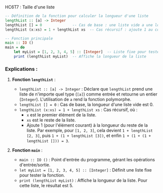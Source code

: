 HC6T7 : Taille d'une liste

```haskell
-- Définition de la fonction pour calculer la longueur d'une liste
lengthList :: [a] -> Integer
lengthList [] = 0              -- Cas de base : une liste vide a une longueur de 0
lengthList (x:xs) = 1 + lengthList xs  -- Cas récursif : ajoute 1 au compte du reste

-- Fonction principale
main :: IO ()
main = do
    let myList = [1, 2, 3, 4, 5] :: [Integer]  -- Liste fixe pour tester
    print (lengthList myList)  -- Affiche la longueur de la liste
```

### Explications :
1. **Fonction `lengthList`** :
   - `lengthList :: [a] -> Integer` : Déclare que `lengthList` prend une liste de n'importe quel type (`[a]`) comme entrée et retourne un entier (`Integer`). L'utilisation de `a` rend la fonction polymorphe.
   - `lengthList [] = 0` : Cas de base, la longueur d'une liste vide est 0.
   - `lengthList (x:xs) = 1 + lengthList xs` : Cas récursif, où :
     - `x` est le premier élément de la liste.
     - `xs` est le reste de la liste.
     - Ajoute 1 (pour l'élément courant) à la longueur du reste de la liste. Par exemple, pour `[1, 2, 3]`, cela devient `1 + lengthList [2, 3]`, puis `1 + (1 + lengthList [3])`, et enfin `1 + (1 + (1 + lengthList [])) = 3`.

2. **Fonction `main`** :
   - `main :: IO ()` : Point d'entrée du programme, gérant les opérations d'entrée/sortie.
   - `let myList = [1, 2, 3, 4, 5] :: [Integer]` : Définit une liste fixe pour tester la fonction.
   - `print (lengthList myList)` : Affiche la longueur de la liste. Pour cette liste, le résultat est 5.
